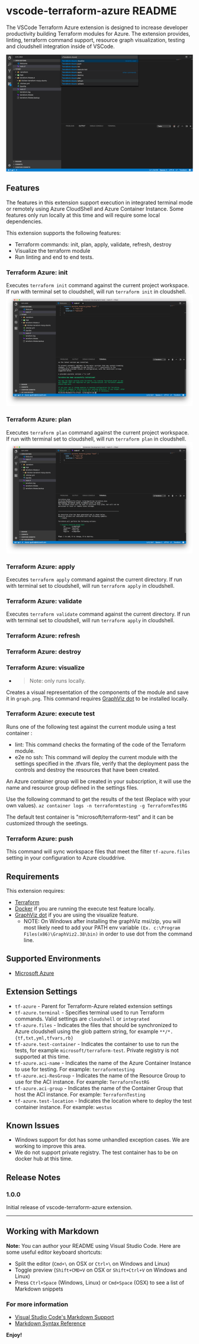 # vscode-terraform-azure README

The VSCode Terraform Azure extension is designed to increase developer productivity building Terraform modules for Azure.  The extension provides, linting, terraform command support, resource graph visualization, testing and cloudshell integration inside of VSCode.

![overview](images/image1.png)

## Features

The features in this extension support execution in integrated terminal mode or remotely using Azure CloudShell and Azure Container Instance. Some features only run locally at this time and will require some local dependencies.

This extension supports the following features:
- Terraform commands: init, plan, apply, validate, refresh, destroy
- Visualize the terraform module
- Run linting and end to end tests.

### Terraform Azure: init

Executes `terraform init` command against the current project workspace.  If run with terminal set to cloudshell, will run `terraform init` in cloudshell.
![tfinit](images/image2.png)

### Terraform Azure: plan

Executes `terraform plan` command against the current project workspace.  If run with terminal set to cloudshell, will run `terraform plan` in cloudshell.
![tfplan](images/image3.png)

### Terraform Azure: apply

Executes `terraform apply` command against the current directory. If run with terminal set to cloudshell, will run `terraform apply` in cloudshell.  

### Terraform Azure: validate

Executes `terraform validate` command against the current directory. If run with terminal set to cloudshell, will run `terraform apply` in cloudshell.  

### Terraform Azure: refresh

### Terraform Azure: destroy

### Terraform Azure: visualize

* > Note: only runs locally.

Creates a visual representation of the components of the module and save it in `graph.png`. This command requires [GraphViz dot](http://www.graphviz.org) to be installed locally.

### Terraform Azure: execute test

Runs one of the following test against the current module using a test container : 
- lint: This command checks the formating of the code of the Terraform module.
- e2e no ssh: This command will deploy the current module with the settings specified in the .tfvars file, verify that the deployment pass the controls and destroy the resources that have been created.

An Azure container group will be created in your subscription, it will use the name and resource group defined in the settings files.

Use the following command to get the results of the test (Replace with your own values). 
`az container logs -n terraformtesting -g TerraformTestRG` 

The default test container is "microsoft/terraform-test" and it can be customized through the seetings. 

### Terraform Azure: push

This command will sync workspace files that meet the filter `tf-azure.files` setting in your configuration to Azure clouddrive.

## Requirements

This extension requires:

* [Terraform](https://www.terraform.io/downloads.html)
* [Docker](http://www.docker.io) if you are running the execute test feature locally.
* [GraphViz dot](http://www.graphviz.org) if you are using the visualize feature.
  * NOTE: On Windows after installing the graphViz msi/zip, you will most likely need to add your PATH env variable `(Ex. c:\Program Files(x86)\GraphViz2.38\bin)` in order to use dot from the command line.

## Supported Environments

* [Microsoft Azure](https://azure.microsoft.com)

## Extension Settings

* `tf-azure` - Parent for Terraform-Azure related extension settings
* `tf-azure.terminal` - Specifies terminal used to run Terraform commands. Valid settings are `cloudshell` or `integrated`
* `tf-azure.files` - Indicates the files that should be synchronized to Azure cloudshell using the glob pattern string, for example `**/*.{tf,txt,yml,tfvars,rb}`
* `tf-azure.test-container` - Indicates the container to use to run the tests, for example `microsoft/terraform-test`. Private registry is not supported at this time.
* `tf-azure.aci-name` - Indicates the name of the Azure Container Instance to use for testing. For example: `terraformtesting`
* `tf-azure.aci-ResGroup` - Indicates the name of the Resource Group to use for the ACI instance. For example: `TerrafornTestRG`
* `tf-azure.aci-group` - Indicates the name of the Container Group that host the ACI instance. For example: `TerrafornTesting`
* `tf-azure.test-location` - Indicates the location where to deploy the test container instance. For example: `westus`


## Known Issues

* Windows support for dot has some unhandled exception cases.  We are working to improve this area.
* We do not support private registry. The test container has to be on docker hub at this time.

## Release Notes

### 1.0.0

Initial release of vscode-terraform-azure extension.

-----------------------------------------------------------------------------------------------------------

## Working with Markdown

**Note:** You can author your README using Visual Studio Code.  Here are some useful editor keyboard shortcuts:

* Split the editor (`Cmd+\` on OSX or `Ctrl+\` on Windows and Linux)
* Toggle preview (`Shift+CMD+V` on OSX or `Shift+Ctrl+V` on Windows and Linux)
* Press `Ctrl+Space` (Windows, Linux) or `Cmd+Space` (OSX) to see a list of Markdown snippets

### For more information

* [Visual Studio Code's Markdown Support](http://code.visualstudio.com/docs/languages/markdown)
* [Markdown Syntax Reference](https://help.github.com/articles/markdown-basics/)

**Enjoy!**